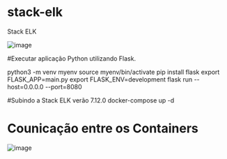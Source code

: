 # stack-elk
Stack ELK 

![image](https://user-images.githubusercontent.com/55672246/115177657-0c852600-a0a6-11eb-8cc1-1084a7b8f478.png)


#Executar aplicação Python utilizando Flask.

python3 -m venv myenv
source myenv/bin/activate
pip install flask
export FLASK_APP=main.py
export FLASK_ENV=development
flask run --host=0.0.0.0 --port=8080

#Subindo a Stack ELK verão 7.12.0 
docker-compose up -d 

# Counicação entre os Containers
![image](https://user-images.githubusercontent.com/55672246/115178430-a6010780-a0a7-11eb-90fd-2cd571fb614e.png)

